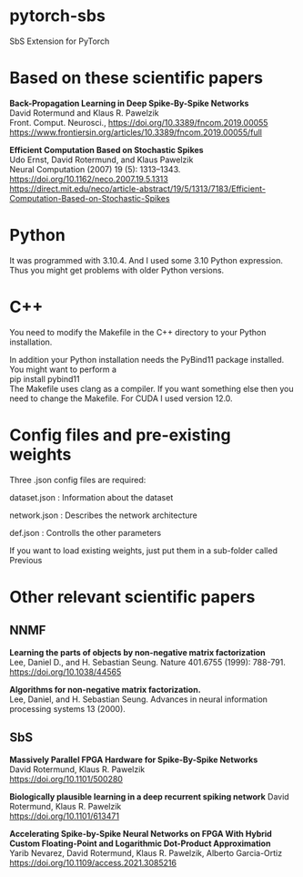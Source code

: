 # pytorch-sbs
SbS Extension for PyTorch


# Based on these scientific papers

**Back-Propagation Learning in Deep Spike-By-Spike Networks**  
David Rotermund and Klaus R. Pawelzik  
Front. Comput. Neurosci., https://doi.org/10.3389/fncom.2019.00055  
https://www.frontiersin.org/articles/10.3389/fncom.2019.00055/full  

**Efficient Computation Based on Stochastic Spikes**  
Udo Ernst, David Rotermund, and Klaus Pawelzik  
Neural Computation (2007) 19 (5): 1313–1343. https://doi.org/10.1162/neco.2007.19.5.1313  
https://direct.mit.edu/neco/article-abstract/19/5/1313/7183/Efficient-Computation-Based-on-Stochastic-Spikes  

# Python

It was programmed with 3.10.4. And I used some 3.10 Python expression. Thus you might get problems with older Python versions. 

# C++

You need to modify the Makefile in the C++ directory to your Python installation.  

In addition your Python installation needs the PyBind11 package installed. You might want to perform a  
pip install pybind11  
The Makefile uses clang as a compiler. If you want something else then you need to change the Makefile.
For CUDA I used version 12.0.

# Config files and pre-existing weights

Three .json config files are required: 

dataset.json : Information about the dataset

network.json : Describes the network architecture

def.json : Controlls the other parameters 

If you want to load existing weights, just put them in a sub-folder called Previous

# Other relevant scientific papers

## NNMF

**Learning the parts of objects by non-negative matrix factorization**  
Lee, Daniel D., and H. Sebastian Seung. Nature 401.6755 (1999): 788-791.  
https://doi.org/10.1038/44565  

**Algorithms for non-negative matrix factorization.**  
Lee, Daniel, and H. Sebastian Seung. Advances in neural information processing systems 13 (2000).  

## SbS
**Massively Parallel FPGA Hardware for Spike-By-Spike Networks**  
David Rotermund, Klaus R. Pawelzik  
https://doi.org/10.1101/500280  

**Biologically plausible learning in a deep recurrent spiking network**
David Rotermund, Klaus R. Pawelzik  
https://doi.org/10.1101/613471  

**Accelerating Spike-by-Spike Neural Networks on FPGA With Hybrid Custom Floating-Point and Logarithmic Dot-Product Approximation**  
Yarib Nevarez, David Rotermund, Klaus R. Pawelzik, Alberto Garcia-Ortiz  
https://doi.org/10.1109/access.2021.3085216  


